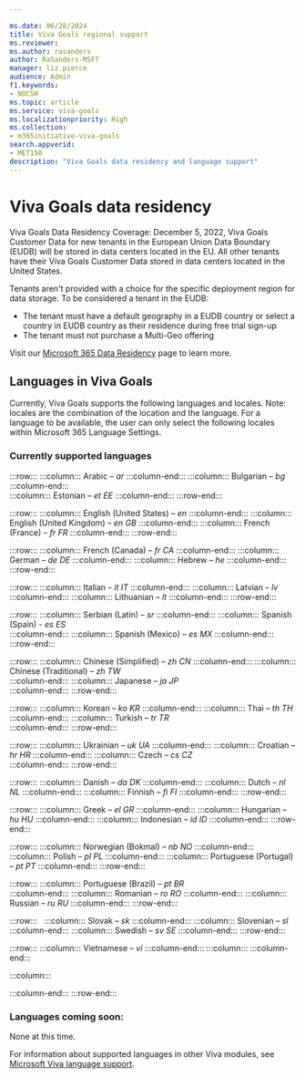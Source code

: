 ```yaml
---

ms.date: 06/28/2024
title: Viva Goals regional support
ms.reviewer: 
ms.author: rasanders
author: RaSanders-MSFT
manager: liz.pierce
audience: Admin
f1.keywords:
- NOCSH
ms.topic: article
ms.service: viva-goals
ms.localizationpriority: High
ms.collection:  
- m365initiative-viva-goals  
search.appverid:
- MET150
description: "Viva Goals data residency and language support"
---
```


# Viva Goals data residency

Viva Goals Data Residency Coverage: December 5, 2022, Viva Goals Customer Data for new tenants in the European Union Data Boundary (EUDB) will be stored in data centers located in the EU. All other tenants have their Viva Goals Customer Data stored in data centers located in the United States. 

Tenants aren't provided with a choice for the specific deployment region for data storage. To be considered a tenant in the EUDB:

- The tenant must have a default geography in a EUDB country or select a country in EUDB country as their residence during free trial sign-up
- The tenant must not purchase a Multi-Geo offering 

Visit our [Microsoft 365 Data Residency](/microsoft-365/enterprise/o365-data-locations) page to learn more.

## Languages in Viva Goals

Currently, Viva Goals supports the following languages and locales. Note: locales are the combination of the location and the language. For a language to be available, the user can only select the following locales within Microsoft 365 Language Settings.  

### Currently supported languages

:::row:::
   :::column:::
        Arabic – *ar*
   :::column-end:::
   :::column:::
       Bulgarian – *bg*
   :::column-end:::   
   :::column:::
      Estonian – *et EE* 
   :::column-end:::
  :::row-end:::

:::row:::
   :::column:::
      English (United States) – *en*
   :::column-end:::
   :::column:::
      English (United Kingdom) – *en GB* 
   :::column-end:::
   :::column:::
      French (France) – *fr FR* 
   :::column-end:::
:::row-end:::

:::row:::
   :::column:::
      French (Canada) – *fr CA* 
   :::column-end:::
   :::column:::
      German – *de DE* 
   :::column-end:::
   :::column:::
      Hebrew – *he*
   :::column-end:::
:::row-end:::

:::row:::
   :::column:::
      Italian – *it IT* 
   :::column-end:::
   :::column:::
      Latvian – *lv*
   :::column-end:::
   :::column:::
      Lithuanian – *lt* 
   :::column-end:::
:::row-end:::

:::row:::
   :::column:::
      Serbian (Latin) – *sr* 
   :::column-end:::
   :::column:::
      Spanish (Spain) - *es ES*  
   :::column-end:::
   :::column:::
      Spanish (Mexico) – *es MX* 
   :::column-end:::
:::row-end:::

:::row:::
   :::column:::
      Chinese (Simplified) – *zh CN* 
   :::column-end:::
   :::column:::
      Chinese (Traditional) – *zh TW*  
   :::column-end:::
   :::column:::
      Japanese – *ja JP*  
   :::column-end:::
:::row-end:::

:::row:::
   :::column:::
      Korean – *ko KR* 
   :::column-end:::
   :::column:::
      Thai – *th TH*   
   :::column-end:::
   :::column:::
      Turkish – *tr TR*   
   :::column-end:::
:::row-end:::

:::row:::
   :::column:::
      Ukrainian – *uk UA* 
   :::column-end:::
   :::column:::
      Croatian – *hr HR* 
   :::column-end:::
   :::column:::
      Czech – *cs CZ*  
   :::column-end:::
:::row-end:::

:::row:::
   :::column:::
      Danish – *da DK* 
   :::column-end:::
   :::column:::
      Dutch – *nl NL* 
   :::column-end:::
   :::column:::
      Finnish – *fi FI* 
   :::column-end:::
:::row-end:::

:::row:::
   :::column:::
      Greek – *el GR* 
   :::column-end:::
   :::column:::
      Hungarian – *hu HU* 
   :::column-end:::
   :::column:::
      Indonesian – *id ID* 
   :::column-end:::
:::row-end:::

:::row:::
   :::column:::
      Norwegian (Bokmal) – *nb NO* 
   :::column-end:::
   :::column:::
      Polish – *pl PL* 
   :::column-end:::
   :::column:::
      Portuguese (Portugal) – *pt PT* 
   :::column-end:::
:::row-end:::

:::row:::
   :::column:::
      Portuguese (Brazil) – *pt BR*  
   :::column-end:::
   :::column:::
      Romanian – *ro RO* 
   :::column-end:::
   :::column:::
      Russian – *ru RU* 
   :::column-end:::
:::row-end:::

:::row:::  
   :::column:::
      Slovak – *sk*
   :::column-end:::
   :::column:::
      Slovenian – *sl*
   :::column-end:::
   :::column:::
      Swedish – *sv SE* 
   :::column-end:::
:::row-end:::

:::row:::
   :::column:::
      Vietnamese – *vi*
   :::column-end:::
   :::column:::
      <!--blank "cell" follows to even out the columns--> 
   :::column-end:::
<!--blank "cell" follows to even out the columns-->   
   :::column:::
      
   :::column-end:::
:::row-end:::


### Languages coming soon:

None at this time.

For information about supported languages in other Viva modules, see [Microsoft Viva language support](../viva-language-support.md).